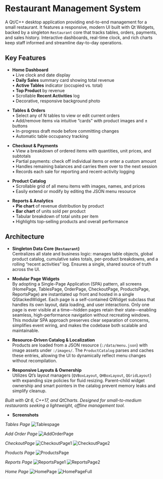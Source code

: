 # Restaurant Management System

A Qt/C++ desktop application providing end-to-end management for a small restaurant. It features a responsive, modern UI built with Qt Widgets, backed by a singleton `Restaurant` core that tracks tables, orders, payments, and sales history. Interactive dashboards, real-time clock, and rich charts keep staff informed and streamline day-to-day operations.

## Key Features

- **Home Dashboard**  
  • Live clock and date display  
  • **Daily Sales** summary card showing total revenue  
  • **Active Tables** indicator (occupied vs. total)  
  • **Top Product** by revenue  
  • Scrollable **Recent Activities** log  
  • Decorative, responsive background photo  

- **Tables & Orders**  
  • Select any of N tables to view or edit current orders  
  • Add/remove items via intuitive “cards” with product images and ± buttons  
  • In-progress draft mode before committing changes  
  • Automatic table occupancy tracking  

- **Checkout & Payments**  
  • View a breakdown of ordered items with quantities, unit prices, and subtotals  
  • Partial payments: check off individual items or enter a custom amount  
  • Handles remaining balances and carries them over to the next session  
  • Records each sale for reporting and recent-activity logging  

- **Product Catalog**  
  • Scrollable grid of all menu items with images, names, and prices  
  • Easily extend or modify by editing the JSON menu resource

- **Reports & Analytics**  
  • **Pie chart** of revenue distribution by product  
  • **Bar chart** of units sold per product  
  • Tabular breakdown of total units per item  
  • Highlights top-selling products and overall performance  

## Architecture

- **Singleton Data Core (`Restaurant`)**  
  Centralizes all state and business logic: manages table objects, global product catalog, cumulative sales totals, per-product breakdowns, and a rolling “recent activities” log. Ensures a single, shared source of truth across the UI.

- **Modular Page Widgets**  
  By adopting a Single-Page Application (SPA) pattern, all screens (HomePage, TablesPage, OrderPage, CheckoutPage, ProductsPage, ReportsPage) are instantiated up front and hosted in a single QStackedWidget. Each page is a self-contained QWidget subclass that handles its own layout, data loading, and user interactions. Only one page is ever visible at a time—hidden pages retain their state—enabling seamless, high-performance navigation without recreating windows. This modular SPA approach preserves clear separation of concerns, simplifies event wiring, and makes the codebase both scalable and maintainable.

- **Resource-Driven Catalog & Localization**  
  Products are loaded from a JSON resource (`:/data/menu.json`) with image assets under `:/images/`. The `ProductCatalog` parses and caches these entries, allowing the UI to dynamically reflect menu changes without recompilation.

- **Responsive Layouts & Ownership**  
  Utilizes Qt’s layout managers (`QVBoxLayout`, `QHBoxLayout`, `QGridLayout`) with expanding size policies for fluid resizing. Parent–child widget ownership and smart pointers in the catalog prevent memory leaks and simplify cleanup.

*Built with Qt 6, C++17, and QtCharts. Designed for small-to-medium restaurants seeking a lightweight, offline management tool.*

- **Screenshots**
  
*Tables Page*
![Tablespage](https://github.com/user-attachments/assets/aea15103-7fdd-4c68-b558-510d08f70014)

*Add Order Page*
![AddOrderPage](https://github.com/user-attachments/assets/e5686df0-392a-4c7e-aed3-b327632c6cf8)

*CheckoutPage*
![CheckoutPage1](https://github.com/user-attachments/assets/111e4bf9-ba97-41fd-b087-d68662c88398)
![CheckoutPage2](https://github.com/user-attachments/assets/0796b399-58dc-469f-98b3-3ea5ed773ecf)

*Products Page*
![ProductsPage](https://github.com/user-attachments/assets/355c44ef-e695-4fdf-b68a-a9c75e6eceda)

*Reports Page*
![ReportsPage1](https://github.com/user-attachments/assets/f131ae99-20b9-4f45-b76b-0dbc37fc157f)
![ReportsPage2](https://github.com/user-attachments/assets/e0f474bc-18a2-4325-9ed5-82985c28f46c)

*Home Page*
![HomePage](https://github.com/user-attachments/assets/8112c746-a8d1-409e-87ad-d064c3c3aa33)
![HomePageFull](https://github.com/user-attachments/assets/7641e635-f8c4-48d9-952d-896869c7c190)
